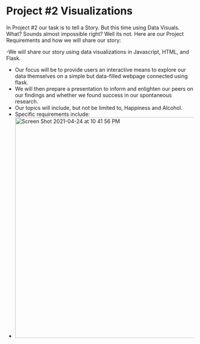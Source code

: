 # Project #2 Visualizations 
In Project #2 our task is to tell a Story. But this time using Data Visuals. 
What? Sounds almost impossible right? Well its not.
Here are our Project Requirements and how we will share our story:

-We will share our story using data visualizations in Javascript, HTML, and Flask.
- Our focus will be to provide users an interactive means to explore our data themselves on a simple but data-filled webpage connected using flask. 
- We will then prepare a presentation to inform and enlighten our peers on our findings and whether we found success in our spontaneous research.
- Our topics will include, but not be limited to, Happiness and Alcohol.
- Specific requirements include:
-  <img width="591" alt="Screen Shot 2021-04-24 at 10 41 56 PM" src="https://user-images.githubusercontent.com/76266786/115982220-46df3f00-a54e-11eb-95ad-9906a397ab37.png">

